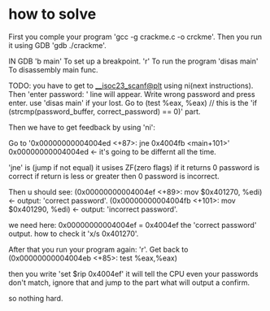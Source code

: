 # how to solve

First you comple your program 'gcc -g crackme.c -o crckme'.
Then you run it using GDB 'gdb ./crackme'.

IN GDB
'b main' To set up a breakpoint.
'r'  To run the program
'disas main' To disassembly main func.

TODO:
you have to get to <__isoc23_scanf@plt> using ni(next instructions).
Then 'enter password: ' line will appear. Write wrong password and press enter.
use 'disas main' if your lost.
Go to (test %eax, %eax) // this is the 'if (strcmp(password_buffer, correct_password) == 0)' part.

Then we have to get feedback by using 'ni':

Go to '0x00000000004004ed <+87>:	jne    0x4004fb <main+101>' 0x00000000004004ed <- it's going to be differnt all the time.

'jne' is (jump if not equal) it usises ZF(zero flags) if it returns 0 password is correct if return is less or greater then 0 password is incorrect.


Then u should see: (0x00000000004004ef <+89>:	mov    $0x401270, %edi) <- output: 'correct password'.
(0x00000000004004fb <+101>:	mov    $0x401290, %edi) <- output: 'incorrect password'.

we need here:
0x00000000004004ef = 0x4004ef the 'correct password' output.
how to check it 'x/s 0x401270'.

After that you run your program again: 'r'.
Get back to (0x00000000004004eb <+85>:	test   %eax,%eax)

then you write 'set $rip 0x4004ef' it will tell the CPU even your passwords don't match, ignore that and jump to the part what will output a confirm.

so nothing hard.
